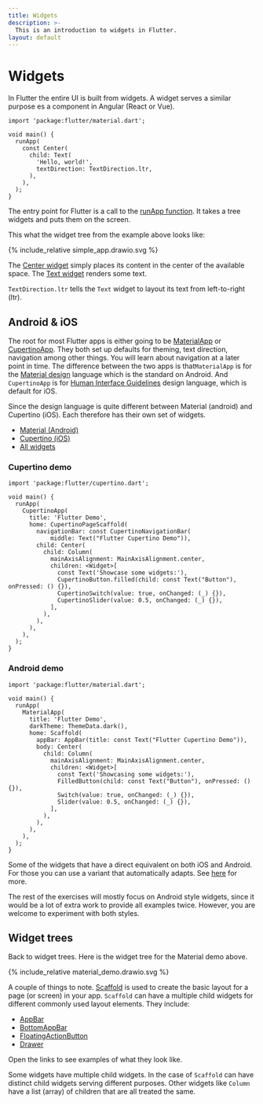 ```yaml
---
title: Widgets
description: >-
  This is an introduction to widgets in Flutter.
layout: default
---
```


<script type="text/javascript" src="https://dartpad.dev/inject_embed.dart.js" defer></script>

# Widgets

In Flutter the entire UI is built from widgets.
A widget serves a similar purpose es a component in Angular (React or Vue).

```run-dartpad:theme-light:mode-flutter:run-false:width-100%:height-340px:split-60
import 'package:flutter/material.dart';

void main() {
  runApp(
    const Center(
      child: Text(
        'Hello, world!',
        textDirection: TextDirection.ltr,
      ),
    ),
  );
}
```

The entry point for Flutter is a call to the [runApp function](https://api.flutter.dev/flutter/widgets/runApp.html).
It takes a tree widgets and puts them on the screen.

This what the widget tree from the example above looks like:

{% include_relative simple_app.drawio.svg %}

The [Center widget](https://api.flutter.dev/flutter/widgets/Center-class.html)
simply places its content in the center of the available space.
The [Text widget](https://api.flutter.dev/flutter/widgets/Text-class.html) renders some text.

`TextDirection.ltr` tells the `Text` widget to layout its text from left-to-right (ltr).

## Android & iOS

The root for most Flutter apps is either going to be [MaterialApp](https://api.flutter.dev/flutter/material/MaterialApp-class.html) or [CupertinoApp](https://api.flutter.dev/flutter/cupertino/CupertinoApp-class.html).
They both set up defaults for theming, text direction, navigation among other things.
You will learn about navigation at a later point in time.
The difference between the two apps is that`MaterialApp` is for the [Material design](https://m3.material.io/) language which is the standard on Android.
And `CupertinoApp` is for [Human Interface Guidelines](https://developer.apple.com/design/human-interface-guidelines/) design language, which is default for iOS.

Since the design language is quite different between Material (android) and Cupertino (iOS).
Each therefore has their own set of widgets.

- [Material (Android)](https://docs.flutter.dev/ui/widgets/material)
- [Cupertino (iOS)](https://docs.flutter.dev/ui/widgets/cupertino)
- [All widgets](https://docs.flutter.dev/reference/widgets)

### Cupertino demo

```run-dartpad:theme-light:mode-flutter:run-false:width-100%:height-600px:split-60
import 'package:flutter/cupertino.dart';

void main() {
  runApp(
    CupertinoApp(
      title: 'Flutter Demo',
      home: CupertinoPageScaffold(
        navigationBar: const CupertinoNavigationBar(
            middle: Text("Flutter Cupertino Demo")),
        child: Center(
          child: Column(
            mainAxisAlignment: MainAxisAlignment.center,
            children: <Widget>[
              const Text('Showcase some widgets:'),
              CupertinoButton.filled(child: const Text("Button"), onPressed: () {}),
              CupertinoSwitch(value: true, onChanged: (_) {}),
              CupertinoSlider(value: 0.5, onChanged: (_) {}),
            ],
          ),
        ),
      ),
    ),
  );
}
```

### Android demo

```run-dartpad:theme-light:mode-flutter:run-false:width-100%:height-600px:split-60
import 'package:flutter/material.dart';

void main() {
  runApp(
    MaterialApp(
      title: 'Flutter Demo',
      darkTheme: ThemeData.dark(),
      home: Scaffold(
        appBar: AppBar(title: const Text("Flutter Cupertino Demo")),
        body: Center(
          child: Column(
            mainAxisAlignment: MainAxisAlignment.center,
            children: <Widget>[
              const Text('Showcasing some widgets:'),
              FilledButton(child: const Text("Button"), onPressed: () {}),
              Switch(value: true, onChanged: (_) {}),
              Slider(value: 0.5, onChanged: (_) {}),
            ],
          ),
        ),
      ),
    ),
  );
}
```

Some of the widgets that have a direct equivalent on both iOS and Android.
For those you can use a variant that automatically adapts.
See [here](https://docs.flutter.dev/platform-integration/platform-adaptations#widgets-with-adaptive-constructors) for more.

The rest of the exercises will mostly focus on Android style widgets, since it
would be a lot of extra work to provide all examples twice.
However, you are welcome to experiment with both styles.

## Widget trees

Back to widget trees.
Here is the widget tree for the Material demo above.

{% include_relative material_demo.drawio.svg %}

A couple of things to note.
[Scaffold](https://api.flutter.dev/flutter/material/Scaffold-class.html) is
used to create the basic layout for a page (or screen) in your app.
`Scaffold` can have a multiple child widgets for different commonly used layout elements.
They include:

- [AppBar](https://api.flutter.dev/flutter/material/AppBar-class.html)
- [BottomAppBar](https://api.flutter.dev/flutter/material/BottomAppBar-class.html)
- [FloatingActionButton](https://api.flutter.dev/flutter/material/FloatingActionButton-class.html)
- [Drawer](https://api.flutter.dev/flutter/material/Drawer-class.html)

Open the links to see examples of what they look like.

Some widgets have multiple child widgets.
In the case of `Scaffold` can have distinct child widgets serving different purposes.
Other widgets like `Column` have a list (array) of children that are all treated the same.